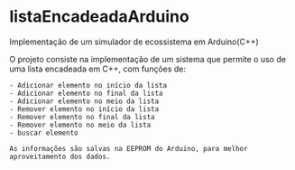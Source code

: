 # listaEncadeadaArduino

Implementação de um simulador de ecossistema em Arduino(C++)

O projeto consiste na implementação de um sistema que permite o uso de uma lista encadeada em C++, com funções de:

    - Adicionar elemento no início da lista
    - Adicionar elemento no final da lista
    - Adicionar elemento no meio da lista
    - Remover elemento no início da lista
    - Remover elemento no final da lista
    - Remover elemento no meio da lista
    - buscar elemento
    
    As informações são salvas na EEPROM do Arduino, para melhor aproveitamento dos dados.
